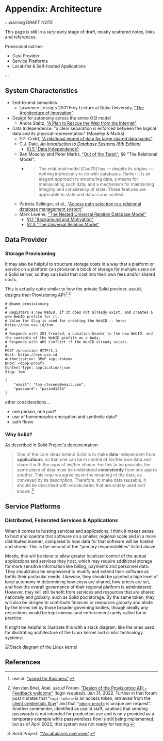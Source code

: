 # Appendix: Architecture
:::warning DRAFT NOTE

This page is still in a _very_ early stage of draft, mostly scattered notes,
links and references.

Provisional outline:
- Data Provider
- Service Platforms
- Local-fist & Self-hosted Applications

:::

## System Characteristics
- End-to-end semantics
  - Lawrence Lessig's 2001 Frey Lecture at Duke University, ["The Architecture of Innovation"](https://scholarship.law.duke.edu/dlj/vol51/iss6/2/)
- Design for autonomy across the entire OSI model
  - Andre Staltz, ["A Plan to Rescue the Web from the Internet"](https://staltz.com/a-plan-to-rescue-the-web-from-the-internet.html)
- Data Independence: "a clear separation is enforced between the logical data
and its physical representation" (Moseley & Marks)
  - E.F. Codd, ["A relational model of data for large shared data
    banks"](https://dl.acm.org/doi/10.1145/362384.362685)
  - C.J. Date, [_An Introduction to Database Systems (8th
    Edition)_](https://archive.org/details/introductiontoda0000date)
    - [§1.5 "Data
      Independence"](https://archive.org/details/introductiontoda0000date/page/n53/mode/2up)
  - Ben Moseley and Peter Marks, ["Out of the
    Tarpit"](https://www.recurse.com/blog/51-paper-of-the-week-out-of-the-tar-pit),
    §8 "The Relational Model":
    - > The relational model [Cod70] has — despite its origins — nothing
      intrinsically to do with databases. Rather it is an elegant approach to
      structuring data, a means for manipulating such data, and a mechanism for
      maintaining integrity and consistency of state. These features are
      applicable to state and data in any context.
  - Patricia Sellinger, et al., ["Access path selection in a relational database
    management system"](https://dl.acm.org/doi/10.1145/582095.582099)
  - Mark Levene, ["The Nested Universal Relation Database
    Model"](https://archive.org/details/nesteduniversalr0595leve)
    - [§1.1 "Background and
      Motivation"](https://archive.org/details/nesteduniversalr0595leve/page/1/mode/2up)
    - [§2.3 "The Universal Relation
      Model"](https://archive.org/details/nesteduniversalr0595leve/page/29/mode/2up)

## Data Provider
### Storage Provisioning
It may also be helpful to structure storage costs in a way that a platform or
service on a platform can provision a block of storage for multiple users on a
Solid server, so they can build that cost into their own fees and/or shared
costs.

This is actually quite similar to how the private Solid provider, use.id,
designs their Provisioning API:[^use.id] [^provisioning]

```http
# @name provisioning
#
# Registers a new WebID, if it does not already exist, and creates a new WebID profile for it.
# Value for Slug is used for creating the WebID -- here: https://dev.use.id/tom
#
# Responds with 201 Created, a Location header to the new WebID, and the contents of the WebID profile as a body.
# Responds with 409 Conflict if the WebID already exists.
#
POST /provision HTTP/1.1
Host: https://dev.use.id
Authorization: DPoP <api-token>
DPoP: <dpop-proof>
Content-Type: application/json
Slug: tom

{
    "email": "tom-stevens@email.com",
    "password": "passwd1234"
}
```

other considerations...
- one person, one pod?
- use of homomorphic encryption and synthetic data?
- auth flows

### Why Solid?
As described in Solid Project's documentation:

> One of the core ideas behind Solid is to make __data__ independent from
> __applications__, so that one can be in control of his/her own data and share
> it with the apps of his/her choice. For this to be possible, the same piece of
> data must be understood __consistently__ from one app to another. This
> requires agreeing on the meaning of the data, as conveyed by its description.
> Therefore, to make data reusable, it should be described with vocabularies
> that are widely used and known.[^vocabularies]

## Service Platforms
### Distributed, Federated Services & Applications
When it comes to hosting services and applications, I think it makes sense to
host and operate that software on a smaller, regional scale and in a more
distributed manner, compared to how data for that software will be hosted and
stored. This is the second of the "primary responsibilities" listed above.

Mostly, this will be done to allow greater localized control of the actual
applications and services they host, which may require additional storage for
more sensitive information like billing, payments and personnel data. They
should also be empowered to modify and extend their software as befits their
particular needs. Likewise, they should be granted a high level of local
autonomy in determining how costs are shared, how prices are set, and how the
overall governance of their regional platform is administered. However, they
will still benefit from services and resources that are shared nationally and
globally, such as Solid pod storage. By the same token, they will also be
obliged to contribute finances or resources globally and abide by the terms set
by those broader governing bodies, though ideally any restrictions would be kept
minimal and enforcement rarely called for in practice.

It might be helpful to illustrate this with a stack diagram, like the ones used
for illustrating architecture of the Linux kernel and similar technology
systems:

![Stack diagram of the Linux
kernel](https://upload.wikimedia.org/wikipedia/commons/9/99/Linux_kernel_and_OpenGL_video_games.svg)

## References
[^use.id]: use.id. ["use.id for Business"](https://get.use.id/business).
[^provisioning]: Van den Briel, Abel. _use.id Forum_. ["Design of the
Provisioning API - Feedback
welcome"](https://forum.use.id/t/design-of-the-provisioning-api-feedback-welcome/40)
(login required). Jan 31, 2022. Further in that forum post it states that
"`<api-token>` is an access token, retrieved from the [client credentials
flow](https://forum.use.id/t/how-to-access-use-ids-api-with-your-apps-webid/62)"
and that
"[`<dpop-proof>`](https://forum.use.id/t/how-to-create-a-dpop-proof-header/63)
is unique per request". Another commenter, identified as use.id staff, cautions
that sending passwords is not intended for production use and is only provided
as a temporary example while passwordless flow is still being implemented, but
as of April 2022, that system was not ready for testing.
[^vocabularies]: Solid Project. ["Vocabularies
    overview"](https://solidproject.org/developers/vocabularies).
